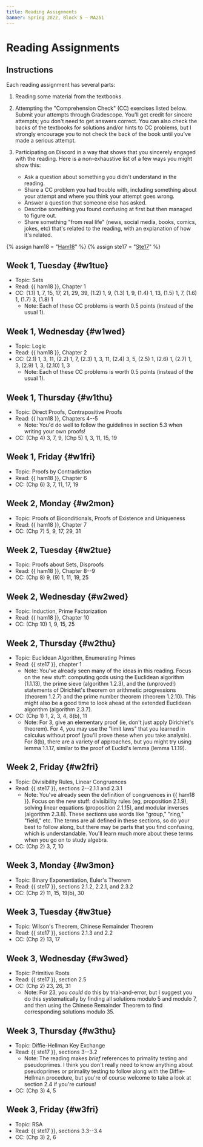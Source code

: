 ```yaml
---
title: Reading Assignments
banner: Spring 2022, Block 5 — MA251
---
```


# Reading Assignments

## Instructions

Each reading assignment has several parts:  

1. Reading some material from the textbooks. 
2. Attempting the "Comprehension Check" (CC) exercises listed below. Submit your attempts through Gradescope. You'll get credit for sincere attempts; you don't need to get answers correct. You can also check the backs of the textbooks for solutions and/or hints to CC problems, but I strongly encourage you to not check the back of the book until you've made a serious attempt. 
3. Participating on Discord in a way that shows that you sincerely engaged with the reading. Here is a non-exhaustive list of a few ways you might show this: 

    * Ask a question about something you didn't understand in the reading. 
    * Share a CC problem you had trouble with, including something about your attempt and where you think your attempt goes wrong. 
    * Answer a question that someone else has asked. 
    * Describe something you found confusing at first but then managed to figure out. 
    * Share something "from real life" (news, social media, books, comics, jokes, etc) that's related to the reading, with an explanation of how it's related. 

{% assign ham18 = "[Ham18](https://www.people.vcu.edu/~rhammack/BookOfProof/)" %}
{% assign ste17 = "[Ste17](https://wstein.org/ent/)" %}

## Week 1, Tuesday {#w1tue}

* Topic: Sets
* Read: {{ ham18 }}, Chapter 1
* CC: (1.1) 1, 7, 15, 17, 21, 29, 39, (1.2) 1, 9, (1.3) 1, 9, (1.4) 1, 13, (1.5) 1, 7, (1.6) 1, (1.7) 3, (1.8) 1
    - Note: Each of these CC problems is worth 0.5 points (instead of the usual 1). 

## Week 1, Wednesday {#w1wed}

* Topic: Logic
* Read: {{ ham18 }}, Chapter 2
* CC: (2.1) 1, 3, 11, (2.2) 1, 7, (2.3) 1, 3, 11, (2.4) 3, 5, (2.5) 1, (2.6) 1, (2.7) 1, 3, (2.9) 1, 3, (2.10) 1, 3
    - Note: Each of these CC problems is worth 0.5 points (instead of the usual 1). 

## Week 1, Thursday {#w1thu}

* Topic: Direct Proofs, Contrapositive Proofs
* Read: {{ ham18 }}, Chapters 4--5
    - Note: You'd do well to follow the guidelines in section 5.3 when writing your own proofs! 
* CC: (Chp 4) 3, 7, 9, (Chp 5) 1, 3, 11, 15, 19

## Week 1, Friday {#w1fri} 

* Topic: Proofs by Contradiction
* Read: {{ ham18 }}, Chapter 6
* CC: (Chp 6) 3, 7, 11, 17, 19

## Week 2, Monday {#w2mon}

* Topic: Proofs of Biconditionals, Proofs of Existence and Uniqueness
* Read: {{ ham18 }}, Chapter 7
* CC: (Chp 7) 5, 9, 17, 29, 31

## Week 2, Tuesday {#w2tue}

* Topic: Proofs about Sets, Disproofs
* Read: {{ ham18 }}, Chapter 8--9
* CC: (Chp 8) 9, (9) 1, 11, 19, 25

## Week 2, Wednesday {#w2wed}

* Topic: Induction, Prime Factorization
* Read: {{ ham18 }}, Chapter 10
* CC: (Chp 10) 1, 9, 15, 25

## Week 2, Thursday {#w2thu}

* Topic: Euclidean Algorithm, Enumerating Primes
* Read: {{ ste17 }}, chapter 1
    - Note: You've already seen many of the ideas in this reading. Focus on the new stuff: computing gcds using the Euclidean algorithm (1.1.13), the prime sieve (algorithm 1.2.3), and the (unproved!) statements of Dirichlet's theorem on arithmetic progressions (theorem 1.2.7) and the prime number theorem (theorem 1.2.10). This might also be a good time to look ahead at the extended Euclidean algorithm (algorithm 2.3.7). 
* CC: (Chp 1) 1, 2, 3, 4, 8(b), 11
    - Note: For 3, give an elementary proof (ie, don't just apply Dirichlet's theorem). For 4, you may use the "limit laws" that you learned in calculus without proof (you'll prove these when you take analysis). For 8(b), there are a variety of approaches, but you might try using lemma 1.1.17, similar to the proof of Euclid's lemma (lemma 1.1.19). 

## Week 2, Friday {#w2fri}

* Topic: Divisibility Rules, Linear Congruences
* Read: {{ ste17 }}, sections 2--2.1.1 and 2.3.1
    - Note: You've already seen the definition of congruences in {{ ham18 }}. Focus on the new stuff: divisibility rules (eg, proposition 2.1.9), solving linear equations (proposition 2.1.15), and modular inverses (algorithm 2.3.8). These sections use words like "group," "ring," "field," etc. The terms are all defined in these sections, so do your best to follow along, but there may be parts that you find confusing, which is understandable. You'll learn much more about these terms when you go on to study algebra.
* CC: (Chp 2) 3, 7, 10

## Week 3, Monday {#w3mon}

* Topic: Binary Exponentiation, Euler's Theorem
* Read: {{ ste17 }}, sections 2.1.2, 2.2.1, and 2.3.2
* CC: (Chp 2) 11, 15, 19(b), 30

## Week 3, Tuesday {#w3tue}

* Topic: Wilson's Theorem, Chinese Remainder Theorem
* Read: {{ ste17 }}, sections 2.1.3 and 2.2
* CC: (Chp 2) 13, 17

## Week 3, Wednesday {#w3wed}

* Topic: Primitive Roots
* Read: {{ ste17 }}, section 2.5
* CC: (Chp 2) 23, 26, 31
    - Note: For 23, you *could* do this by trial-and-error, but I suggest you do this systematically by finding all solutions modulo 5 and modulo 7, and then using the Chinese Remainder Theorem to find corresponding solutions modulo 35. 

## Week 3, Thursday {#w3thu}

* Topic: Diffie-Hellman Key Exchange
* Read: {{ ste17 }}, sections 3--3.2
    - Note: The reading makes *brief* references to primality testing and pseudoprimes. I think you don't really need to know anything about pseudoprimes or primality testing to follow along with the Diffie-Hellman procedure, but you're of course welcome to take a look at section 2.4 if you're curious! 
* CC: (Chp 3) 4, 5

## Week 3, Friday {#w3fri}

* Topic: RSA
* Read: {{ ste17 }}, sections 3.3--3.4
* CC: (Chp 3) 2, 6
